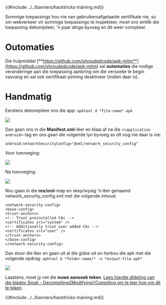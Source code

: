{{#include ../../banners/hacktricks-training.md}}

Sommige toepassings hou nie van gebruikersafgelaaide sertifikate nie, so om webverkeer vir sommige toepassings te inspekteer, moet ons eintlik die toepassing dekompileer, 'n paar dinge byvoeg en dit weer compileer.

# Outomaties

Die hulpmiddel [**https://github.com/shroudedcode/apk-mitm**](https://github.com/shroudedcode/apk-mitm) sal **outomaties** die nodige veranderinge aan die toepassing aanbring om die versoeke te begin vasvang en sal ook sertifikaat-pinning deaktiveer (indien daar is).

# Handmatig

Eerstens dekompileer ons die app: `apktool d *file-name*.apk`

![](../../images/img9.png)

Dan gaan ons in die **Manifest.xml**-lêer en blaai af na die `<\application android>`-tag en ons gaan die volgende lyn byvoeg as dit nog nie daar is nie:

`android:networkSecurityConfig="@xml/network_security_config"`

Voor toevoeging:

![](../../images/img10.png)

Na toevoeging:

![](../../images/img11.png)

Nou gaan in die **res/xml**-map en skep/wysig 'n lêer genaamd network_security_config.xml met die volgende inhoud:
```markup
<network-security-config>
<base-config>
<trust-anchors>
<!-- Trust preinstalled CAs -->
<certificates src="system" />
<!-- Additionally trust user added CAs -->
<certificates src="user" />
</trust-anchors>
</base-config>
</network-security-config>
```
Dan stoor die lêer en gaan uit al die gidse uit en herbou die apk met die volgende opdrag: `apktool b *folder-name/* -o *output-file.apk*`

![](../../images/img12.png)

Laastens, moet jy net die **nuwe aansoek teken**. [Lees hierdie afdeling van die bladsy Smali - Decompiling/\[Modifying\]/Compiling om te leer hoe om dit te teken](smali-changes.md#sing-the-new-apk).

{{#include ../../banners/hacktricks-training.md}}
